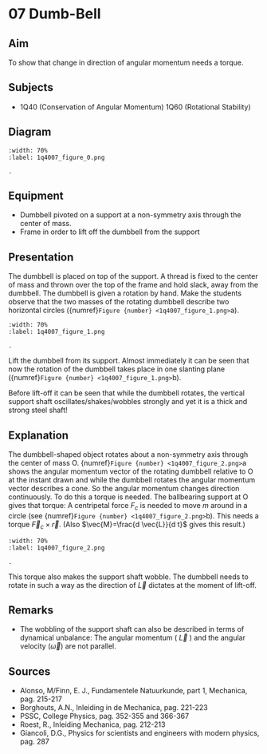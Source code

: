 # 07 Dumb-Bell 
    
  
## Aim   
 To show that change in direction of angular momentum needs a torque.    
  
## Subjects   
* 1Q40 (Conservation of Angular Momentum) 1Q60 (Rotational Stability)   

## Diagram
   
```{figure} figures/figure_0.png  
:width: 70%  
:label: 1q4007_figure_0.png  

. 
```

## Equipment
 *  Dumbbell pivoted on a support at a non-symmetry axis through the center of mass. 
 *  Frame in order to lift off the dumbbell from the support
     
  
## Presentation   
The dumbbell is placed on top of the support. A thread is fixed to the center of mass and thrown over the top of the frame and hold slack, away from the dumbbell. The dumbbell is given a rotation by hand. Make the students observe that the two masses of the rotating dumbbell describe two horizontal circles ({numref}`Figure {number} <1q4007_figure_1.png>`a).  

```{figure} figures/figure_1.png  
:width: 70%  
:label: 1q4007_figure_1.png  

. 
```
Lift the dumbbell from its support. Almost immediately it can be seen that now the rotation of the dumbbell takes place in one slanting plane ({numref}`Figure {number} <1q4007_figure_1.png>`b).

Before lift-off it can be seen that while the dumbbell rotates, the vertical support shaft oscillates/shakes/wobbles strongly and yet it is a thick and strong steel shaft!  
  
## Explanation   
The dumbbell-shaped object rotates about a non-symmetry axis through the center of mass O. {numref}`Figure {number} <1q4007_figure_2.png>`a shows the angular momentum vector of the rotating dumbbell relative to $\mathrm{O}$ at the instant drawn and while the dumbbell rotates the angular momentum vector describes a cone. So the angular momentum changes direction continuously. To do this a torque is needed. The ballbearing support at O gives that torque: A centripetal force $F_{c}$ is needed to move $m$ around in a circle (see {numref}`Figure {number} <1q4007_figure_2.png>`b). This needs a torque $\vec{F}_{c} \times \vec{r}$. (Also $\vec{M}=\frac{d \vec{L}}{d t}$ gives this result.)

```{figure} figures/figure_2.png  
:width: 70%  
:label: 1q4007_figure_2.png  

. 
```
This torque also makes the support shaft wobble. The dumbbell needs to rotate in such a way as the direction of $\vec{L}$ dictates at the moment of lift-off. 
  
## Remarks
- The wobbling of the support shaft can also be described in terms of dynamical unbalance: The angular momentum ( $\vec{L}$ ) and the angular velocity $(\vec{\omega})$ are not parallel.
   
  
## Sources
 *  Alonso, M/Finn, E. J., Fundamentele Natuurkunde, part 1, Mechanica, pag. 215-217 
 *  Borghouts, A.N., Inleiding in de Mechanica, pag. 221-223 
 *  PSSC, College Physics, pag. 352-355 and 366-367 
 *  Roest, R., Inleiding Mechanica, pag. 212-213 
 *  Giancoli, D.G., Physics for scientists and engineers with modern physics, pag. 287
  